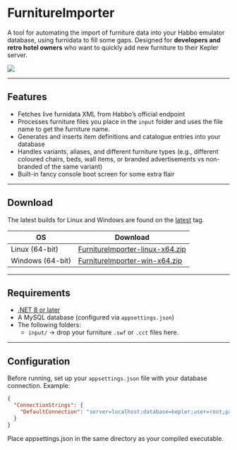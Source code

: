 # FurnitureImporter

A tool for automating the import of furniture data into your Habbo emulator database, using furnidata to fill some gaps. Designed for **developers and retro hotel owners** who want to quickly add new furniture to their Kepler server.

![](https://i.imgur.com/EW6Kmn2.png)

---

## Features
- Fetches live furnidata XML from Habbo’s official endpoint  
- Processes furniture files you place in the `input` folder and uses the file name to get the furniture name.
- Generates and inserts item definitions and catalogue entries into your database  
- Handles variants, aliases, and different furniture types (e.g., different coloured chairs, beds, wall items, or branded advertisements vs non-branded of the same variant)  
- Built-in fancy console boot screen for some extra flair

---

## Download

The latest builds for Linux and Windows are found on the [latest](https://github.com/Quackster/FurnitureImporter/releases/tag/latest) tag.

| OS | Download |
|---|---|
| Linux (64-bit) | [FurnitureImporter-linux-x64.zip](https://github.com/Quackster/FurnitureImporter/releases/download/latest/FurnitureImporter-linux-x64.zip) |
| Windows (64-bit) | [FurnitureImporter-win-x64.zip](https://github.com/Quackster/FurnitureImporter/releases/download/latest/FurnitureImporter-win-x64.zip) |

---

## Requirements
- [.NET 8 or later](https://dotnet.microsoft.com/download)
- A MySQL database (configured via `appsettings.json`)
- The following folders:
  - `input/` → drop your furniture ``.swf`` or ``.cct`` files here.

---

## Configuration

Before running, set up your `appsettings.json` file with your database connection. Example:

```json
{
  "ConnectionStrings": {
    "DefaultConnection": "server=localhost;database=kepler;user=root;password=yourpassword;"
  }
}
```

Place appsettings.json in the same directory as your compiled executable.
